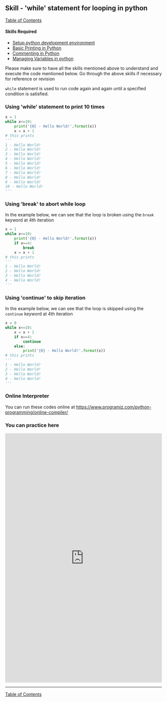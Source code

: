## Skill - 'while' statement for looping in python
[Table of Contents](https://nagasudhir.blogspot.com/2020/04/taming-python-table-of-contents.html)

#### Skills Required
* [Setup python development environment](https://nagasudhir.blogspot.com/2020/04/setup-python-development-environment_14.html)
* [Basic Printing in Python](https://nagasudhir.blogspot.com/2020/04/basic-printing-in-python.html)
* [Commenting in Python](https://nagasudhir.blogspot.com/2020/04/comments-in-python.html)
* [Managing Variables in python](https://nagasudhir.blogspot.com/2020/04/managing-variables-in-python.html)

Please make sure to have all the skills mentioned above to understand and execute the code mentioned below. Go through the above skills if necessary for reference or revision

`while` statement is used to run code again and again until a specified condition is satisfied. 

### Using 'while' statement to print 10 times
```python
x = 1
while x<=10:
	print('{0} - Hello World!'.format(x))
	x = x + 1
# this prints
'''
1 - Hello World!
2 - Hello World!
3 - Hello World!
4 - Hello World!
5 - Hello World!
6 - Hello World!
7 - Hello World!
8 - Hello World!
9 - Hello World!
10 - Hello World!
'''
```
### Using 'break' to abort while loop
In the example below, we can see that the loop is broken using the `break` keyword at 4th iteration
```python
x = 1
while x<=10:
	print('{0} - Hello World!'.format(x))
	if x==4:
		break
	x = x + 1
# this prints
'''
1 - Hello World!
2 - Hello World!
3 - Hello World!
4 - Hello World!
'''
```

### Using 'continue' to skip iteration
In the example below, we can see that the loop is skipped using the `continue` keyword at 4th iteration
```python
x = 0
while x<=10:
	x = x + 1
	if x==4:
		continue
	else:
		print('{0} - Hello World!'.format(x))
# this prints
'''
1 - Hello World!
2 - Hello World!
3 - Hello World!
4 - Hello World!
'''
```

### Online Interpreter
You can run these codes online at https://www.programiz.com/python-programming/online-compiler/

### You can practice here
<iframe height="800px" width="100%" src="https://repl.it/repls/IndelibleFineExperiment?lite=true" scrolling="no" frameborder="no" allowtransparency="true" allowfullscreen="true" sandbox="allow-forms allow-pointer-lock allow-popups allow-same-origin allow-scripts allow-modals"></iframe>

<hr/>

[Table of Contents](https://nagasudhir.blogspot.com/2020/04/taming-python-table-of-contents.html)


<!--stackedit_data:
eyJwcm9wZXJ0aWVzIjoidGl0bGU6IFdoaWxlIGxvb3AgaW4gcH
l0aG9uXG5hdXRob3I6IE5hZ2FzdWRoaXIgUHVsbGFcbnRhZ3M6
ICdsZWFybmluZywgcHl0aG9uLCB0YW1pbmdfcHl0aG9uX3NraW
xsJ1xuY2F0ZWdvcmllczogdGFtaW5nX3B5dGhvbl9za2lsbFxu
ZGF0ZTogJzIwMjAtMDUtMDMnXG4iLCJoaXN0b3J5IjpbLTQzMj
gwNjkyMCwxMzE0ODA5MDM2XX0=
-->